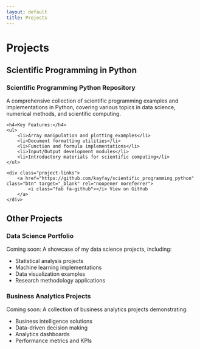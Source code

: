 ```yaml
---
layout: default
title: Projects
---
```


# Projects

## Scientific Programming in Python

<div class="project-card">
    <h3>Scientific Programming Python Repository</h3>
    <p>A comprehensive collection of scientific programming examples and implementations in Python, covering various topics in data science, numerical methods, and scientific computing.</p>
    
    <h4>Key Features:</h4>
    <ul>
        <li>Array manipulation and plotting examples</li>
        <li>Document formatting utilities</li>
        <li>Function and formula implementations</li>
        <li>Input/Output development modules</li>
        <li>Introductory materials for scientific computing</li>
    </ul>
    
    <div class="project-links">
        <a href="https://github.com/kayfay/scientific_programming_python" class="btn" target="_blank" rel="noopener noreferrer">
            <i class="fab fa-github"></i> View on GitHub
        </a>
    </div>
</div>

## Other Projects

<div class="project-card">
    <h3>Data Science Portfolio</h3>
    <p>Coming soon: A showcase of my data science projects, including:</p>
    <ul>
        <li>Statistical analysis projects</li>
        <li>Machine learning implementations</li>
        <li>Data visualization examples</li>
        <li>Research methodology applications</li>
    </ul>
</div>

<div class="project-card">
    <h3>Business Analytics Projects</h3>
    <p>Coming soon: A collection of business analytics projects demonstrating:</p>
    <ul>
        <li>Business intelligence solutions</li>
        <li>Data-driven decision making</li>
        <li>Analytics dashboards</li>
        <li>Performance metrics and KPIs</li>
    </ul>
</div> 